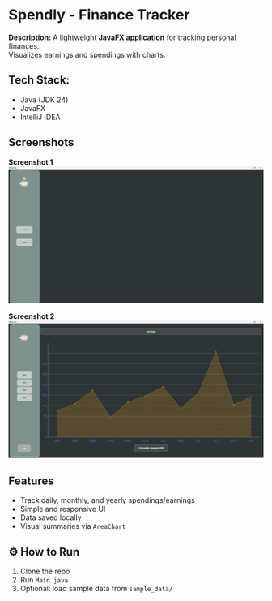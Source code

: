 # Spendly - Finance Tracker

**Description:**
A lightweight **JavaFX application** for tracking personal finances.  
Visualizes earnings and spendings with charts.

## Tech Stack:
- Java (JDK 24)
- JavaFX
- IntelliJ IDEA

## Screenshots

**Screenshot 1**  
<img src="src/Images/spendly_image1.png" width="600">

**Screenshot 2**  
<img src="src/Images/spendly_image2.png" width="600">

## Features
- Track daily, monthly, and yearly spendings/earnings  
- Simple and responsive UI  
- Data saved locally  
- Visual summaries via `AreaChart`

## ⚙️ How to Run
1. Clone the repo
2. Run `Main.java`
3. Optional: load sample data from `sample_data/`
